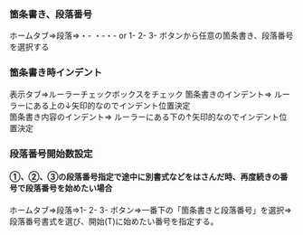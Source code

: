 ### 箇条書き、段落番号

ホームタブ⇒段落⇒・- ・-・- or 1- 2- 3- ボタンから任意の箇条書き、段落番号を選択する<br/>

### 箇条書き時インデント
表示タブ⇒ルーラーチェックボックスをチェック
箇条書きのインデント⇒ ルーラーにある上の↓矢印的なのでインデント位置決定<br/>
箇条書き内容のインデント⇒ ルーラーにある下の↑矢印的なのでインデント位置決定<br/>

### 段落番号開始数設定
#### ①、②、③の段落番号指定で途中に別書式などをはさんだ時、再度続きの番号で段落番号を始めたい場合
ホームタブ⇒段落⇒1- 2- 3- ボタン⇒一番下の「箇条書きと段落番号」を選択⇒段落番号書式を選び、開始(T)に始めたい番号を指定する。
